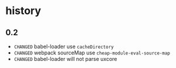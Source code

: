 # history

## 0.2

* `CHANGED` babel-loader use `cacheDirectory`
* `CHANGED` webpack sourceMap use `cheap-module-eval-source-map`
* `CHANGED` babel-loader will not parse uxcore